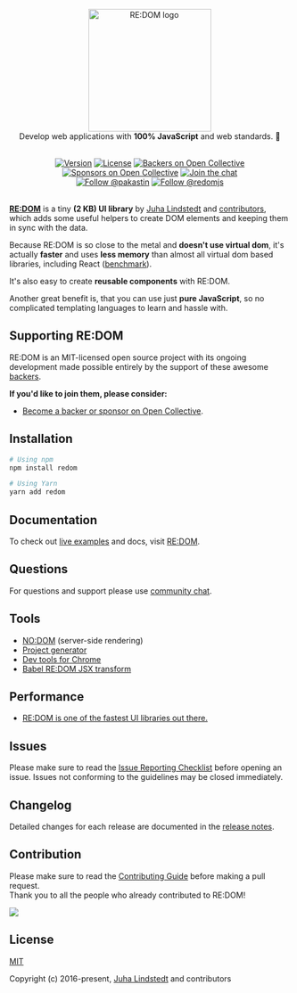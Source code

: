 <p align="center">
    <a href="https://redom.js.org/" target="_blank" rel="noopener">
        <img width="220" src="https://redom.js.org/static/images/redomjs.svg" alt="RE:DOM logo">
    </a>
    <br>
    Develop web applications with <strong>100% JavaScript</strong> and web standards. 🚀
</p>
<p align="center">
    <br>
    <a href="https://www.npmjs.com/package/redom"><img src="https://img.shields.io/npm/v/redom.svg?maxAge=60" alt="Version"></a>
    <a href="https://github.com/redom/redom/blob/master/LICENSE"><img src="https://img.shields.io/npm/l/redom.svg?maxAge=60" alt="License"></a>
    <a href="#backers"><img src="https://opencollective.com/redom/backers/badge.svg" alt="Backers on Open Collective"></a>
    <a href="#sponsors"><img src="https://opencollective.com/redom/sponsors/badge.svg" alt="Sponsors on Open Collective"></a>
    <a href="https://gitter.im/pakastin/redom"><img src="https://badges.gitter.im/pakastin/redom.svg" alt="Join the chat"></a>
    <br>
    <a href="https://twitter.com/pakastin"><img src="https://img.shields.io/twitter/follow/pakastin.svg?style=social&maxAge=60" alt="Follow @pakastin"></a>
    <a href="https://twitter.com/redomjs"><img src="https://img.shields.io/twitter/follow/redomjs.svg?style=social&maxAge=60" alt="Follow @redomjs"></a>
    <br>
    <br>
</p>

**[RE:DOM](https://redom.js.org)** is a tiny **(2 KB) UI library** by [Juha Lindstedt](https://github.com/pakastin) and [contributors](https://github.com/redom/redom/graphs/contributors), which adds some useful helpers to create DOM elements and keeping them in sync with the data.

Because RE:DOM is so close to the metal and **doesn't use virtual dom**, it's actually **faster** and uses **less memory** than almost all virtual dom based libraries, including React ([benchmark](https://rawgit.com/krausest/js-framework-benchmark/master/webdriver-ts-results/table.html)).

It's also easy to create **reusable components** with RE:DOM.

Another great benefit is, that you can use just **pure JavaScript**, so no complicated templating languages to learn and hassle with.

## Supporting RE:DOM

RE:DOM is an MIT-licensed open source project with its ongoing development made possible entirely by the support of these awesome [backers](./BACKERS.md).

**If you'd like to join them, please consider:**

- [Become a backer or sponsor on Open Collective](https://opencollective.com/redom).

## Installation

```bash
# Using npm
npm install redom

# Using Yarn
yarn add redom
```

## Documentation

To check out [live examples](https://redom.js.org/#todomvc) and docs, visit [RE:DOM](https://redom.js.org/).

## Questions

For questions and support please use [community chat](https://gitter.im/pakastin/redom/).

## Tools

- [NO:DOM](https://github.com/redom/nodom) (server-side rendering)
- [Project generator](https://github.com/redom/redom-cli)
- [Dev tools for Chrome](https://github.com/redom/redom-devtools)
- [Babel RE:DOM JSX transform](https://github.com/tomerigal/babel-plugin-transform-redom-jsx)

## Performance

- [RE:DOM is one of the fastest UI libraries out there.](https://rawgit.com/krausest/js-framework-benchmark/master/webdriver-ts-results/table.html)

## Issues

Please make sure to read the [Issue Reporting Checklist](./.github/CONTRIBUTING.md#issue-reporting-guidelines) before opening an issue. Issues not conforming to the guidelines may be closed immediately.

## Changelog

Detailed changes for each release are documented in the [release notes](https://github.com/redom/redom/releases).

## Contribution

Please make sure to read the [Contributing Guide](./.github/CONTRIBUTING.md) before making a pull request.\
Thank you to all the people who already contributed to RE:DOM!

<a href="https://github.com/redom/redom/graphs/contributors">
    <img src="https://opencollective.com/redom/contributors.svg?width=890&button=false" />
</a>

## License

[MIT](http://opensource.org/licenses/MIT)

Copyright (c) 2016-present, [Juha Lindstedt](https://github.com/pakastin) and contributors
